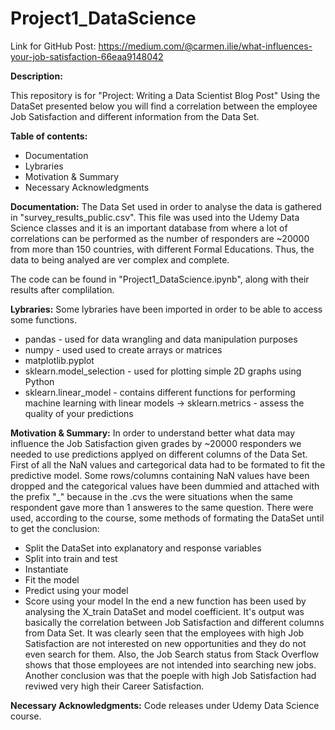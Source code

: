 # Project1_DataScience

Link for GitHub Post: https://medium.com/@carmen.ilie/what-influences-your-job-satisfaction-66eaa9148042

**Description:**

This repository is for "Project: Writing a Data Scientist Blog Post" 
Using the DataSet presented below you will find a correlation between the employee Job Satisfaction and different information from the Data Set.

**Table of contents:**
- Documentation
- Lybraries
- Motivation &  Summary
- Necessary Acknowledgments

**Documentation:**
The Data Set used in order to analyse the data is gathered in "survey_results_public.csv". This file was used into the Udemy Data Science classes and it is an important database from where a lot of correlations can be performed as the number of responders are ~20000 from more than 150 countries, with different Formal Educations. Thus, the data to being analyed are ver complex and complete.

The code can be found in "Project1_DataScience.ipynb", along with their results after complilation.

**Lybraries:**
Some lybraries have been imported in order to be able to access some functions.
- pandas - used for data wrangling and data manipulation purposes
- numpy - used used to create arrays or matrices
- matplotlib.pyplot
- sklearn.model_selection - used for plotting simple 2D graphs using Python
- sklearn.linear_model - contains different functions for performing machine learning with linear models
-> sklearn.metrics - assess the quality of your predictions

**Motivation & Summary:**
In order to understand better what data may influence the Job Satisfaction given grades by ~20000 responders we needed to use predictions applyed on different columns of the Data Set. 
First of all the NaN values and cartegorical data had to be formated to fit the predictive model.
Some rows/columns containing NaN values have been dropped and the categorical values have been dummied and attached with the prefix "_" because in the .cvs the were situations when the same respondent gave more than 1 answeres to the same question.
There were used, according to the course, some methods of formating the DataSet until to get the conclusion:
- Split the DataSet into explanatory and response variables
- Split into train and test
- Instantiate
- Fit the model
- Predict using your model
- Score using your model
In the end a new function has been used by analysing the X_train DataSet and model coefficient. It's output was basically the correlation between Job Satisfaction and different columns from Data Set.
It was clearly seen that the employees with high Job Satisfaction are not interested on new opportunities and they do not even search for them. Also, the Job Search status from Stack Overflow shows that those employees are not intended into searching new jobs.
Another conclusion was that the poeple with high Job Satisfaction had reviwed very high their Career Satisfaction.

**Necessary Acknowledgments:**
Code releases under Udemy Data Science course.
